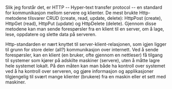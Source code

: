 Slik jeg forstår det, er HTTP -- Hyper-text transfer protocol -- en standard for kommunikasjon mellom servere og klienter. De mest brukte Http-metodene tilsvarer CRUD (create, read, update, delete): HttpPost (create), HttpGet (read), HttpPut (update) og HttpDelete (delete). Gjennom disse metodene kan man sende forespørsler fra en klient til en server, om å lage, lese, oppdatere og slette data på serveren.

Http-standarden er nært knyttet til server-klient-relasjonen, som igjen ligger til grunn for store deler (all?) kommunikasjon over internett. Ved å sende forespørsler, kan en klient (en bruker, ofte gjennom en nettleser) få tilgang til systemer som kjører på adskilte maskiner (servere), uten å måtte lagre hele systemet lokalt. På den måten kan man både ha kontroll over systemet ved å ha kontroll over serveren, og gjøre informasjon og applikasjoner tilgjengelig til svært mange klienter (brukere) fra en maskin eller et sett med maskiner.
